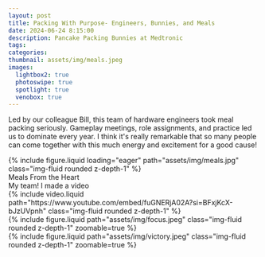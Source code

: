 ```yaml
---
layout: post
title: Packing With Purpose- Engineers, Bunnies, and Meals
date: 2024-06-24 8:15:00
description: Pancake Packing Bunnies at Medtronic
tags: 
categories: 
thumbnail: assets/img/meals.jpeg
images:
  lightbox2: true
  photoswipe: true
  spotlight: true
  venobox: true
---
```


Led by our colleague Bill, this team of hardware engineers took meal packing seriously. Gameplay meetings, role assignments, and practice led us to dominate every year. I think it's really remarkable that so many people can come together with this much energy and excitement for a good cause! 

<div class="row mt-3">
    <div class="col-sm mt-3 mt-md-0">
        {% include figure.liquid loading="eager" path="assets/img/meals.jpg" class="img-fluid rounded z-depth-1" %}
    </div>
</div>
<div class="caption">
    Meals From the Heart 
</div>
My team! I made a video

<div class="row mt-3">
    <div class="col-sm mt-3 mt-md-0">
        {% include video.liquid path="https://www.youtube.com/embed/fuGNERjA02A?si=BFxjKcX-bJzUVpnh" class="img-fluid rounded z-depth-1" %}
    </div>
</div>

<div class="col-

Pancake Packing Bunny Co. Forever!

<div class="row mt-3">
    <div class="col-sm mt-3 mt-md-0">
        {% include figure.liquid path="assets/img/focus.jpeg" class="img-fluid rounded z-depth-1" zoomable=true %}
    </div>
    <div class="col-sm mt-3 mt-md-0">
        {% include figure.liquid path="assets/img/victory.jpeg" class="img-fluid rounded z-depth-1" zoomable=true %}
    </div>
</div>